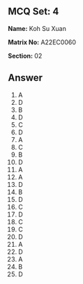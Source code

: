 ## MCQ Set: 4

**Name:** Koh Su Xuan

**Matrix No:** A22EC0060

**Section:** 02

## Answer
1. A
2. D
3. B
4. D
5. C
6. D
7. A
8. C
9. B
10. D
11. A
12. A
13. D
14. B
15. D
16. C
17. D
18. C
19. C
20. D
21. A
22. D
23. A
24. B
25. D

